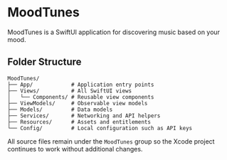 # MoodTunes

MoodTunes is a SwiftUI application for discovering music based on your mood.

## Folder Structure

```
MoodTunes/
├── App/            # Application entry points
├── Views/          # All SwiftUI views
│   └── Components/ # Reusable view components
├── ViewModels/     # Observable view models
├── Models/         # Data models
├── Services/       # Networking and API helpers
├── Resources/      # Assets and entitlements
└── Config/         # Local configuration such as API keys
```

All source files remain under the `MoodTunes` group so the Xcode project
continues to work without additional changes.
